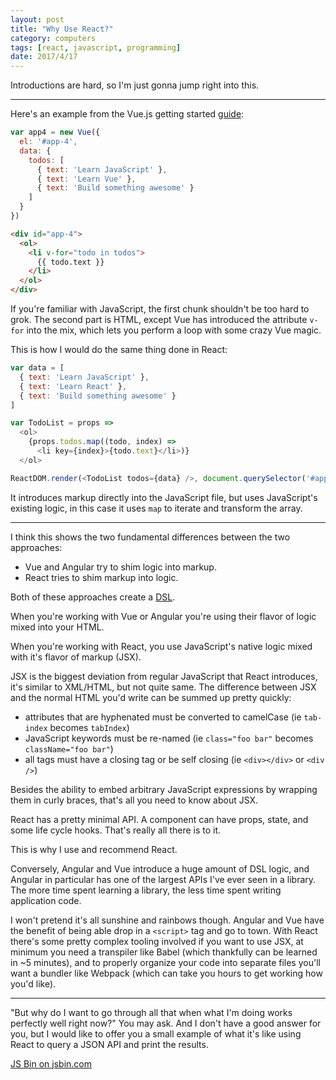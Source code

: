 ```yaml
---
layout: post
title: "Why Use React?"
category: computers
tags: [react, javascript, programming]
date: 2017/4/17
---
```


Introductions are hard, so I'm just gonna jump right into this.

---

Here's an example from the Vue.js getting started [guide](http://vuejs.org/v2/guide/):

``` javascript
var app4 = new Vue({
  el: '#app-4',
  data: {
    todos: [
      { text: 'Learn JavaScript' },
      { text: 'Learn Vue' },
      { text: 'Build something awesome' }
    ]
  }
})
```

``` html
<div id="app-4">
  <ol>
    <li v-for="todo in todos">
      {{ todo.text }}
    </li>
  </ol>
</div>
```

If you're familiar with JavaScript, the first chunk shouldn't be too hard to grok. The second part is HTML, except Vue has introduced the attribute `v-for` into the mix, which lets you perform a loop with some crazy Vue magic.

This is how I would do the same thing done in React:

``` javascript
var data = [
  { text: 'Learn JavaScript' },
  { text: 'Learn React' },
  { text: 'Build something awesome' }
]

var TodoList = props =>
  <ol>
    {props.todos.map((todo, index) =>
      <li key={index}>{todo.text}</li>)}
  </ol>

ReactDOM.render(<TodoList todos={data} />, document.querySelector('#app'))
```

It introduces markup directly into the JavaScript file, but uses JavaScript's existing logic, in this case it uses `map` to iterate and transform the array.

---

I think this shows the two fundamental differences between the two approaches:

* Vue and Angular try to shim logic into markup.
* React tries to shim markup into logic.

Both of these approaches create a [DSL](https://en.wikipedia.org/wiki/Domain-specific_language).

When you're working with Vue or Angular you're using their flavor of logic mixed into your HTML.

When you're working with React, you use JavaScript's native logic mixed with it's flavor of markup (JSX).

JSX is the biggest deviation from regular JavaScript that React introduces, it's similar to XML/HTML, but not quite same. The difference between JSX and the normal HTML you'd write can be summed up pretty quickly:

  * attributes that are hyphenated must be converted to camelCase (ie `tab-index` becomes `tabIndex`)
  * JavaScript keywords must be re-named (ie `class="foo bar"` becomes `className="foo bar"`)
  * all tags must have a closing tag or be self closing (ie `<div></div>` or `<div />`)

Besides the ability to embed arbitrary JavaScript expressions by wrapping them in curly braces, that's all you need to know about JSX.

React has a pretty minimal API. A component can have props, state, and some life cycle hooks. That's really all there is to it.

This is why I use and recommend React.

Conversely, Angular and Vue introduce a huge amount of DSL logic, and Angular in particular has one of the largest APIs I've ever seen in a library. The more time spent learning a library, the less time spent writing application code.

I won't pretend it's all sunshine and rainbows though. Angular and Vue have the benefit of being able drop in a `<script>` tag and go to town. With React there's some pretty complex tooling involved if you want to use JSX, at minimum you need a transpiler like Babel (which thankfully can be learned in ~5 minutes), and to properly organize your code into separate files you'll want a bundler like Webpack (which can take you hours to get working how you'd like).

---

"But why do I want to go through all that when what I'm doing works perfectly well right now?" You may ask. And I don't have a good answer for you, but I would like to offer you a small example of what it's like using React to query a JSON API and print the results.

<a class="jsbin-embed" href="http://jsbin.com/cipamoj/embed?js,output">JS Bin on jsbin.com</a>
<script src="http://static.jsbin.com/js/embed.min.js?3.41.10"></script>
